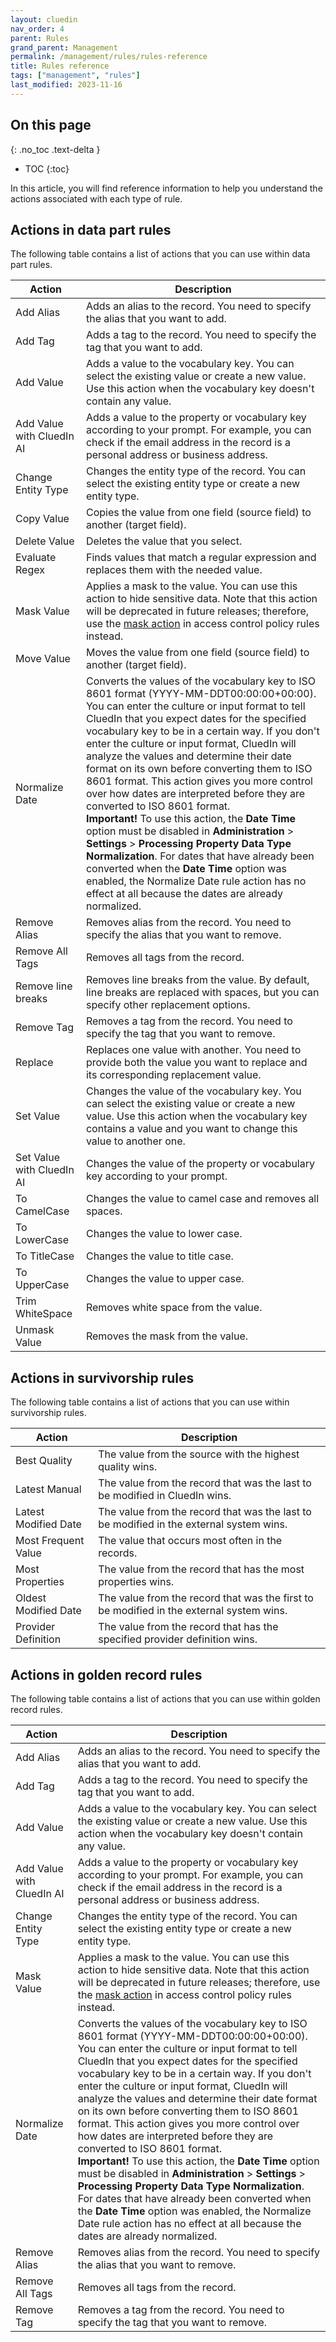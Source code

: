 ```yaml
---
layout: cluedin
nav_order: 4
parent: Rules
grand_parent: Management
permalink: /management/rules/rules-reference
title: Rules reference
tags: ["management", "rules"]
last_modified: 2023-11-16
---
```

## On this page
{: .no_toc .text-delta }
- TOC
{:toc}

In this article, you will find reference information to help you understand the actions associated with each type of rule.

## Actions in data part rules

The following table contains a list of actions that you can use within data part rules.

| Action | Description |
|--|--|
| Add Alias | Adds an alias to the record. You need to specify the alias that you want to add. |
| Add Tag | Adds a tag to the record. You need to specify the tag that you want to add. |
| Add Value | Adds a value to the vocabulary key. You can select the existing value or create a new value. Use this action when the vocabulary key doesn't contain any value. |
| Add Value with CluedIn AI | Adds a value to the property or vocabulary key according to your prompt. For example, you can check if the email address in the record is a personal address or business address. |
| Change Entity Type | Changes the entity type of the record. You can select the existing entity type or create a new entity type. |
| Copy Value | Copies the value from one field (source field) to another (target field). |
| Delete Value | Deletes the value that you select. |
| Evaluate Regex | Finds values that match a regular expression and replaces them with the needed value. |
| Mask Value | Applies a mask to the value. You can use this action to hide sensitive data. Note that this action will be deprecated in future releases; therefore, use the [mask action](/management/access-control/access-control-reference#) in access control policy rules instead. |
| Move Value | Moves the value from one field (source field) to another (target field). |
| Normalize Date | Converts the values of the vocabulary key to ISO 8601 format (YYYY-MM-DDT00:00:00+00:00). You can enter the culture or input format to tell CluedIn that you expect dates for the specified vocabulary key to be in a certain way. If you don't enter the culture or input format, CluedIn will analyze the values and determine their date format on its own before converting them to ISO 8601 format. This action gives you more control over how dates are interpreted before they are converted to ISO 8601 format.<br> **Important!** To use this action, the **Date Time** option must be disabled in **Administration** > **Settings** > **Processing Property Data Type Normalization**. For dates that have already been converted when the **Date Time** option was enabled, the Normalize Date rule action has no effect at all because the dates are already normalized. |
| Remove Alias | Removes alias from the record. You need to specify the alias that you want to remove. |
| Remove All Tags | Removes all tags from the record. |
| Remove line breaks | Removes line breaks from the value. By default, line breaks are replaced with spaces, but you can specify other replacement options. |
| Remove Tag | Removes a tag from the record. You need to specify the tag that you want to remove.|
| Replace | Replaces one value with another. You need to provide both the value you want to replace and its corresponding replacement value. |
| Set Value | Changes the value of the vocabulary key. You can select the existing value or create a new value. Use this action when the vocabulary key contains a value and you want to change this value to another one. |
| Set Value with CluedIn AI | Changes the value of the property or vocabulary key according to your prompt. |
| To CamelCase | Changes the value to camel case and removes all spaces. |
| To LowerCase | Changes the value to lower case. |
| To TitleCase | Changes the value to title case. |
| To UpperCase | Changes the value to upper case. |
| Trim WhiteSpace | Removes white space from the value. |
| Unmask Value | Removes the mask from the value. |

## Actions in survivorship rules

The following table contains a list of actions that you can use within survivorship rules.

| Action | Description |
|--|--|
| Best Quality | The value from the source with the highest quality wins. |
| Latest Manual | The value from the record that was the last to be modified in CluedIn wins. |
| Latest Modified Date | The value from the record that was the last to be modified in the external system wins. |
| Most Frequent Value | The value that occurs most often in the records. |
| Most Properties | The value from the record that has the most properties wins. |
| Oldest Modified Date | The value from the record that was the first to be modified in the external system wins. |
| Provider Definition | The value from the record that has the specified provider definition wins. |

## Actions in golden record rules

The following table contains a list of actions that you can use within golden record rules.

| Action | Description |
|--|--|
| Add Alias | Adds an alias to the record. You need to specify the alias that you want to add. |
| Add Tag | Adds a tag to the record. You need to specify the tag that you want to add. |
| Add Value | Adds a value to the vocabulary key. You can select the existing value or create a new value. Use this action when the vocabulary key doesn't contain any value. |
| Add Value with CluedIn AI | Adds a value to the property or vocabulary key according to your prompt. For example, you can check if the email address in the record is a personal address or business address. |
| Change Entity Type | Changes the entity type of the record. You can select the existing entity type or create a new entity type. |
| Mask Value | Applies a mask to the value. You can use this action to hide sensitive data. Note that this action will be deprecated in future releases; therefore, use the [mask action](/management/access-control/access-control-reference#) in access control policy rules instead. |
| Normalize Date | Converts the values of the vocabulary key to ISO 8601 format (YYYY-MM-DDT00:00:00+00:00). You can enter the culture or input format to tell CluedIn that you expect dates for the specified vocabulary key to be in a certain way. If you don't enter the culture or input format, CluedIn will analyze the values and determine their date format on its own before converting them to ISO 8601 format. This action gives you more control over how dates are interpreted before they are converted to ISO 8601 format.<br> **Important!** To use this action, the **Date Time** option must be disabled in **Administration** > **Settings** > **Processing Property Data Type Normalization**. For dates that have already been converted when the **Date Time** option was enabled, the Normalize Date rule action has no effect at all because the dates are already normalized. |
| Remove Alias | Removes alias from the record. You need to specify the alias that you want to remove. |
| Remove All Tags | Removes all tags from the record. |
| Remove Tag | Removes a tag from the record. You need to specify the tag that you want to remove. |
